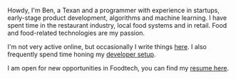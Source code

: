 Howdy, I'm Ben, a Texan and a programmer with experience in startups, early-stage product development, algorithms
and machine learning. I have spent time in the restaurant industry, local food systems and in retail.
Food and food-related technologies are my passion.

I'm not very active online, but occasionally I write things [here](blog/). I also frequently spend time honing my [developer setup](SETUP.md).

I am open for new opportunities in Foodtech, you can find my [resume here](resume.pdf).
